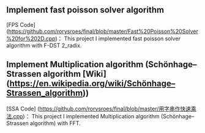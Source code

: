 
## Implement fast poisson solver algorithm
[FPS Code] (https://github.com/rorysroes/final/blob/master/Fast%20Poisson%20Solver%20for%202D.cpp)：
This project I implemented fast poisson solver algorithm with F-DST 2_radix.

## Implement Multiplication algorithm (Schönhage–Strassen algorithm [Wiki] (https://en.wikipedia.org/wiki/Schönhage–Strassen_algorithm))

[SSA Code] (https://github.com/rorysroes/final/blob/master/用字串作快速乘法.cpp)：
This project I implemented Multiplication algorithm (Schönhage–Strassen algorithm) with FFT. 

